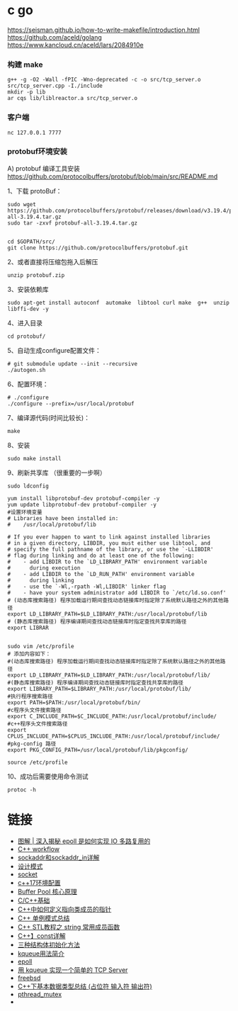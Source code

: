 # c go
https://seisman.github.io/how-to-write-makefile/introduction.html
https://github.com/aceld/golang
https://www.kancloud.cn/aceld/lars/2084910e

### 构建 make
```shell
g++ -g -O2 -Wall -fPIC -Wno-deprecated -c -o src/tcp_server.o src/tcp_server.cpp -I./include
mkdir -p lib
ar cqs lib/liblreactor.a src/tcp_server.o
```

### 客户端
```
nc 127.0.0.1 7777
```


### protobuf环境安装
A) protobuf 编译工具安装
https://github.com/protocolbuffers/protobuf/blob/main/src/README.md

1、下载 protoBuf：
```shell
sudo wget https://github.com/protocolbuffers/protobuf/releases/download/v3.19.4/protobuf-all-3.19.4.tar.gz
sudo tar -zxvf protobuf-all-3.19.4.tar.gz


cd $GOPATH/src/
git clone https://github.com/protocolbuffers/protobuf.git
```
2、或者直接将压缩包拖入后解压
```shell
unzip protobuf.zip 
```
3、安装依赖库
```shell
sudo apt-get install autoconf  automake  libtool curl make  g++  unzip libffi-dev -y
```
4、进入目录
```shell
cd protobuf/ 
```
5、自动生成configure配置文件：
```shell
# git submodule update --init --recursive
./autogen.sh 
```
6、配置环境：
```shell
# ./configure
./configure --prefix=/usr/local/protobuf
```
7、编译源代码(时间比较长)：
```shell
make 
```
8、安装
```shell
sudo make install
```
9、刷新共享库 （很重要的一步啊）
```shell
sudo ldconfig 

yum install libprotobuf-dev protobuf-compiler -y
yum update libprotobuf-dev protobuf-compiler -y
#设置环境变量
# Libraries have been installed in:
#    /usr/local/protobuf/lib

# If you ever happen to want to link against installed libraries
# in a given directory, LIBDIR, you must either use libtool, and
# specify the full pathname of the library, or use the `-LLIBDIR'
# flag during linking and do at least one of the following:
#    - add LIBDIR to the `LD_LIBRARY_PATH' environment variable
#      during execution
#    - add LIBDIR to the `LD_RUN_PATH' environment variable
#      during linking
#    - use the `-Wl,-rpath -Wl,LIBDIR' linker flag
#    - have your system administrator add LIBDIR to `/etc/ld.so.conf'
# (动态库搜索路径) 程序加载运行期间查找动态链接库时指定除了系统默认路径之外的其他路径
export LD_LIBRARY_PATH=$LD_LIBRARY_PATH:/usr/local/protobuf/lib
# (静态库搜索路径) 程序编译期间查找动态链接库时指定查找共享库的路径
export LIBRAR


sudo vim /etc/profile
# 添加内容如下：
#(动态库搜索路径) 程序加载运⾏期间查找动态链接库时指定除了系统默认路径之外的其他路径
export LD_LIBRARY_PATH=$LD_LIBRARY_PATH:/usr/local/protobuf/lib/
#(静态库搜索路径) 程序编译期间查找动态链接库时指定查找共享库的路径
export LIBRARY_PATH=$LIBRARY_PATH:/usr/local/protobuf/lib/
#执⾏程序搜索路径
export PATH=$PATH:/usr/local/protobuf/bin/
#c程序头⽂件搜索路径
export C_INCLUDE_PATH=$C_INCLUDE_PATH:/usr/local/protobuf/include/
#c++程序头⽂件搜索路径
export CPLUS_INCLUDE_PATH=$CPLUS_INCLUDE_PATH:/usr/local/protobuf/include/
#pkg-config 路径
export PKG_CONFIG_PATH=/usr/local/protobuf/lib/pkgconfig/

source /etc/profile
```
10、成功后需要使用命令测试
```shell
protoc -h  
```

# 链接
- [图解 | 深入揭秘 epoll 是如何实现 IO 多路复用的](https://www.ithome.com/0/644/835.htm)
- [C++ workflow](https://zhuanlan.zhihu.com/p/484293077)
- [sockaddr和sockaddr_in详解](https://blog.csdn.net/qingzhuyuxian/article/details/79736821)
- [设计模式](https://blog.csdn.net/u014376961/category_9315271.html)
- [socket](https://blog.csdn.net/u014376961/article/details/88614029)
- [c++17环境配置](https://blog.csdn.net/fighting_Kitty/article/details/124774798)
- [Buffer Pool 核心原理](https://blog.csdn.net/weixin_35794878/article/details/125737083)
- [C/C++基础](https://blog.csdn.net/kingofmyheart/category_8847220.html)
- [C++中如何定义指向类成员的指针](https://blog.csdn.net/KingOfMyHeart/article/details/124655014)
- [C++ 单例模式总结](https://juejin.cn/post/6844903928497176584)
- [C++ STL教程之 string 常用成员函数](https://blog.csdn.net/sjc_0910/article/details/103533388)
- [C++】const详解](https://blog.csdn.net/HelloZEX/article/details/83861533)
- [三种结构体初始化方法](https://www.cnblogs.com/wlw-x/p/11566191.html)
- [kqueue用法简介](https://blog.csdn.net/wangquan1992/article/details/121268253)
- [epoll](https://www.cnblogs.com/lojunren/p/3856290.html)
- [用 kqueue 实现一个简单的 TCP Server](https://h1z3y3.me/posts/writing-a-tcp-server-using-kqueue/)
- [freebsd](https://www.cnblogs.com/fengyv/archive/2012/07/30/2614783.html)
- [C++下基本数据类型总结 (占位符 输入符 输出符)](https://blog.csdn.net/whorus1/article/details/108868432)
- [pthread_mutex](https://blog.csdn.net/l_z_y_000/article/details/128365134)
- [](https://blog.csdn.net/NEFUT/article/details/130945050)